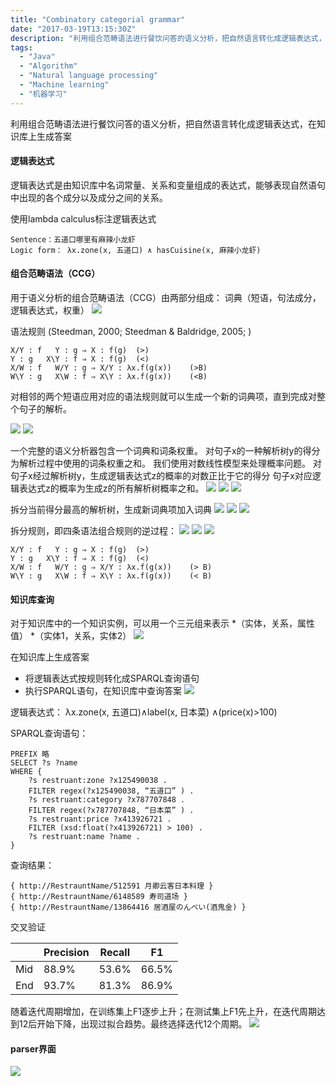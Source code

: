 ```yaml
---
title: "Combinatory categorial grammar"
date: "2017-03-19T13:15:30Z"
description: "利用组合范畴语法进行餐饮问答的语义分析，把自然语言转化成逻辑表达式，在知识库上生成答案"
tags:
  - "Java"
  - "Algorithm"
  - "Natural language processing"
  - "Machine learning"
  - "机器学习"
---
```


利用组合范畴语法进行餐饮问答的语义分析，把自然语言转化成逻辑表达式，在知识库上生成答案

#### 逻辑表达式

逻辑表达式是由知识库中名词常量、关系和变量组成的表达式，能够表现自然语句中出现的各个成分以及成分之间的关系。

使用lambda calculus标注逻辑表达式

    Sentence：五道口哪里有麻辣小龙虾
    Logic form： λx.zone(x, 五道口) ∧ hasCuisine(x, 麻辣小龙虾)

#### 组合范畴语法（CCG）
用于语义分析的组合范畴语法（CCG）由两部分组成：
词典（短语，句法成分，逻辑表达式，权重）
![](img/1.png)

语法规则 (Steedman, 2000; Steedman & Baldridge, 2005; )

    X/Y : f   Y : g ⇒ X : f(g) 	(>) 
    Y : g   X\Y : f ⇒ X : f(g) 	(<)
    X/W : f   W/Y : g ⇒ X/Y : λx.f(g(x)) 	(>B) 
    W\Y : g   X\W : f ⇒ X\Y : λx.f(g(x)) 	(<B)

对相邻的两个短语应用对应的语法规则就可以生成一个新的词典项，直到完成对整个句子的解析。

![](img/2.png)
![](img/3.png)

一个完整的语义分析器包含一个词典和词条权重。
对句子x的一种解析树y的得分为解析过程中使用的词条权重之和。
我们使用对数线性模型来处理概率问题。
对句子x经过解析树y，生成逻辑表达式z的概率的对数正比于它的得分
句子x对应逻辑表达式z的概率为生成z的所有解析树概率之和。
![](img/4.png)
![](img/5.png)
![](img/6.png)


拆分当前得分最高的解析树，生成新词典项加入词典
![](img/10.png)
![](img/11.png)
![](img/8.png)

拆分规则，即四条语法组合规则的逆过程：
![](img/12.png)
![](img/13.png)
![](img/14.png)

    X/Y : f   Y : g ⇒ X : f(g) 	(>) 
    Y : g   X\Y : f ⇒ X : f(g) 	(<)
    X/W : f   W/Y : g ⇒ X/Y : λx.f(g(x)) 	(> B) 
    W\Y : g   X\W : f ⇒ X\Y : λx.f(g(x)) 	(< B)


#### 知识库查询
对于知识库中的一个知识实例，可以用一个三元组来表示
*（实体，关系，属性值）
*（实体1，关系，实体2） 
![](img/15.png)

在知识库上生成答案
* 将逻辑表达式按规则转化成SPARQL查询语句
* 执行SPARQL语句，在知识库中查询答案
![](img/16.png)

逻辑表达式：
    λx.zone(x, 五道口)∧label(x, 日本菜) ∧(price(x)>100)


SPARQL查询语句：
```sparql
PREFIX 略
SELECT ?s ?name 
WHERE { 
    ?s restruant:zone ?x125490038 . 
    FILTER regex(?x125490038, “五道口” ) . 
    ?s restruant:category ?x787707848 . 
    FILTER regex(?x787707848, “日本菜” ) . 
    ?s restruant:price ?x413926721 . 
    FILTER (xsd:float(?x413926721) > 100) . 
    ?s restruant:name ?name . 
}
```

查询结果：

    { http://RestrauntName/512591 月卿云客日本料理 } 
    { http://RestrauntName/6148589 寿司道场 }
    { http://RestrauntName/13864416 居酒屋のんべい(酒鬼金) }

交叉验证

| | Precision  | Recall  |  F1 | 
|--- |---|---|---|
| Mid | 88.9%  |  53.6% | 66.5% |  
| End | 93.7%  |  81.3% |  86.9% |  

随着迭代周期增加，在训练集上F1逐步上升；在测试集上F1先上升，在迭代周期达到12后开始下降，出现过拟合趋势。最终选择迭代12个周期。
![](img/17.png)

#### parser界面
![](img/18.png)

